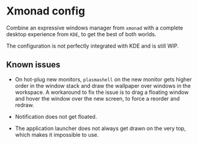 # Xmonad config

Combine an expressive windows manager from `xmonad` with a complete desktop
experience from `KDE`, to get the best of both worlds.

The configuration is not perfectly integrated with KDE and is still WIP.


## Known issues

* On hot-plug new monitors, `plasmashell` on the new monitor gets higher
  order in the window stack and draw the wallpaper over windows in the
  workspace. A workaround to fix the issue is to drag a floating window and
  hover the window over the new screen, to force a reorder and redraw.

* Notification does not get floated.

* The application launcher does not always get drawn on the very top, which
  makes it impossible to use.
